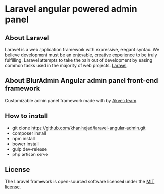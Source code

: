 # Laravel angular powered admin panel

## About Laravel

Laravel is a web application framework with expressive, elegant syntax. We believe development must be an enjoyable, creative experience to be truly fulfilling. Laravel attempts to take the pain out of development by easing common tasks used in the majority of web projects. [Laravel](https://github.com/laravel/laravel/).

## About BlurAdmin Angular admin panel front-end framework
Customizable admin panel framework made with by [Akveo team](https://github.com/akveo/blur-admin/).

## How to install
* git clone https://github.com/khaninejad/laravel-angular-admin.git
* composer install
* npm install
* bower install
* gulp dev-release
* php artisan serve



## License

The Laravel framework is open-sourced software licensed under the [MIT license](http://opensource.org/licenses/MIT).
